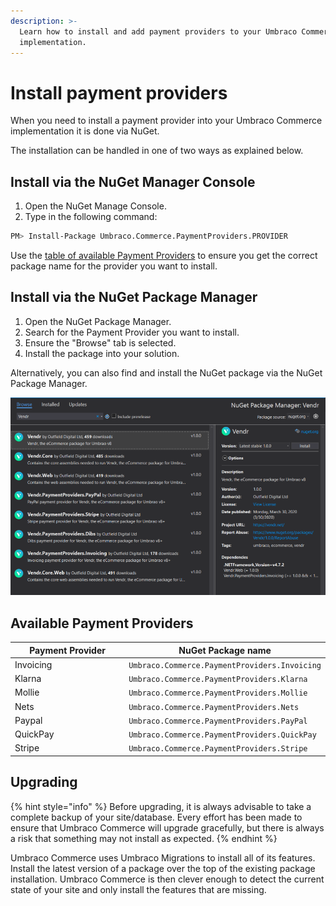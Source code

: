 ```yaml
---
description: >-
  Learn how to install and add payment providers to your Umbraco Commerce
  implementation.
---
```


# Install payment providers

When you need to install a payment provider into your Umbraco Commerce implementation it is done via NuGet.

The installation can be handled in one of two ways as explained below.

## Install via the NuGet Manager Console

1. Open the NuGet Manage Console.
2. Type in the following command:

```bash
PM> Install-Package Umbraco.Commerce.PaymentProviders.PROVIDER
```

Use the [table of available Payment Providers](install-payment-providers.md#available-payment-providers) to ensure you get the correct package name for the provider you want to install.

## Install via the NuGet Package Manager

1. Open the NuGet Package Manager.
2. Search for the Payment Provider you want to install.
3. Ensure the "Browse" tab is selected.
4. Install the package into your solution.

Alternatively, you can also find and install the NuGet package via the NuGet Package Manager.

![Installing Umbraco Commerce via the NuGet Package Manager](media/nuget-package-manager-gui.png)

## Available Payment Providers

<table><thead><tr><th width="181">Payment Provider</th><th>NuGet Package name</th></tr></thead><tbody><tr><td>Invoicing</td><td><code>Umbraco.Commerce.PaymentProviders.Invoicing</code></td></tr><tr><td>Klarna</td><td><code>Umbraco.Commerce.PaymentProviders.Klarna</code></td></tr><tr><td>Mollie</td><td><code>Umbraco.Commerce.PaymentProviders.Mollie</code></td></tr><tr><td>Nets</td><td><code>Umbraco.Commerce.PaymentProviders.Nets</code></td></tr><tr><td>Paypal</td><td><code>Umbraco.Commerce.PaymentProviders.PayPal</code></td></tr><tr><td>QuickPay</td><td><code>Umbraco.Commerce.PaymentProviders.QuickPay</code></td></tr><tr><td>Stripe</td><td><code>Umbraco.Commerce.PaymentProviders.Stripe</code></td></tr></tbody></table>

## Upgrading

{% hint style="info" %}
Before upgrading, it is always advisable to take a complete backup of your site/database. Every effort has been made to ensure that Umbraco Commerce will upgrade gracefully, but there is always a risk that something may not install as expected.
{% endhint %}

Umbraco Commerce uses Umbraco Migrations to install all of its features. Install the latest version of a package over the top of the existing package installation. Umbraco Commerce is then clever enough to detect the current state of your site and only install the features that are missing.
